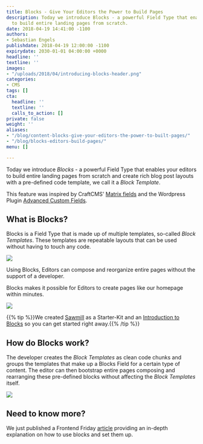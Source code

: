 ```yaml
---
title: Blocks - Give Your Editors the Power to Build Pages
description: Today we introduce Blocks - a powerful Field Type that enables your editors
  to build entire landing pages from scratch.
date: 2018-04-19 14:41:00 -1100
authors:
- Sebastian Engels
publishdate: 2018-04-19 12:00:00 -1100
expirydate: 2030-01-01 04:00:00 +0000
headline: ''
textline: ''
images:
- "/uploads/2018/04/introducing-blocks-header.png"
categories:
- CMS
tags: []
cta:
  headline: ''
  textline: ''
  calls_to_action: []
private: false
weight: ''
aliases:
- "/blog/content-blocks-give-your-editors-the-power-to-built-pages/"
- "/blog/blocks-editors-build-pages/"
menu: []

---
```

Today we introduce _Blocks_ - a powerful Field Type that enables your editors to build entire landing pages from scratch and create rich blog post layouts with a pre-defined code template, we call it a _Block Template_.

This feature was inspired by CraftCMS' [Matrix fields](https://craftcms.com/features/matrix) and the Wordpress Plugin [Advanced Custom Fields](https://www.advancedcustomfields.com/).

## What is Blocks?

Blocks is a Field Type that is made up of multiple templates, so-called _Block Templates_. These templates are repeatable layouts that can be used without having to touch any code.

![](/uploads/2018/04/block-compose.gif)

Using Blocks, Editors can compose and reorganize entire pages without the support of a developer.

Blocks makes it possible for Editors to create pages like our homepage within minutes.

![](/uploads/2018/04/ui-scroll-blocks.gif)

{{% tip %}}We created [Sawmill](https://github.com/dwalkr/sawmill) as a Starter-Kit and an [Introduction to Blocks](/blog/sawmill-layout-composer-for-hugo-and-forestry/) so you can get started right away.{{% /tip %}}

## How do Blocks work?

The developer creates the _Block Templates_ as clean code chunks and groups the templates that make up a Blocks Field for a certain type of content. The editor can then bootstrap entire pages composing and rearranging these pre-defined blocks without affecting the _Block Templates_ itself.

![](/uploads/2018/04/code-moving-reduced.gif)

## Need to know more?

We just published a Frontend Friday [article](/blog/sawmill-layout-composer-for-hugo-and-forestry/) providing an in-depth explanation on how to use blocks and set them up.

<!--Also make sure to check out our [docs]() on this topic.-->